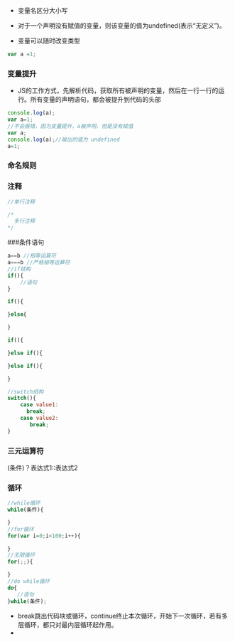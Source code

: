 - 变量名区分大小写

- 对于一个声明没有赋值的变量，则该变量的值为undefined(表示“无定义”)。

- 变量可以随时改变类型
```js
var a =1;
```
### 变量提升
- JS的工作方式，先解析代码，获取所有被声明的变量，然后在一行一行的运行。所有变量的声明语句，都会被提升到代码的头部
```js
console.log(a);
var a=1;
//不会报错，因为变量提升，a被声明，但是没有赋值
var a;
console.log(a);//输出的值为 undefined
a=1;
```
### 命名规则
### 注释
```js
//单行注释

/*
  多行注释
*/
```
###条件语句
```js
a==b //相等运算符
a===b //严格相等运算符
//if结构
if(){
    //语句
}

if(){

}else{

}

if(){

}else if(){

}else if(){

}

//switch结构
switch(){
    case value1:
      break;
    case value2:
       break;
}
```
### 三元运算符
(条件)？表达式1::表达式2
### 循环
```js
//while循环
while(条件){

}
//for循环
for(var i=0;i<100;i++){

}
//无限循环
for(;;){

}
//do while循环
do{
   //语句
}while(条件);
```
- break跳出代码块或循环，continue终止本次循环，开始下一次循环，若有多层循环，都只对最内层循环起作用。
- 